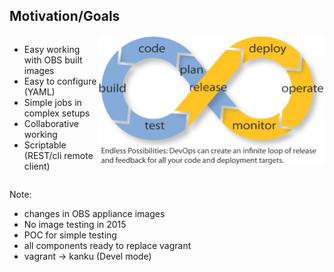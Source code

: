 <!-- .slide: data-state="normal" id="motivation" data-menu-title="Motivation/Goals" -->
## Motivation/Goals
<div style="display: flex;">
<ul
   style="display:table-cell;vertical-align:top;"
>
<li>Easy working with OBS built images</li>
<li>Easy to configure (YAML)</li>
<li>Simple jobs in complex setups</li>
<li>Collaborative working</li>
<li>Scriptable (REST/cli remote client)</li>
</ul>
<div
   style="display:table-cell;vertical-align:top;"
>
<img
   alt="DevOps infinity loop"
   src="images/DevOps-infinity-loop.png"
/>
</div>
</div>

Note:

* changes in OBS appliance images
* No image testing in 2015
* POC for simple testing
* all components ready to replace vagrant
* vagrant -> kanku (Devel mode)
